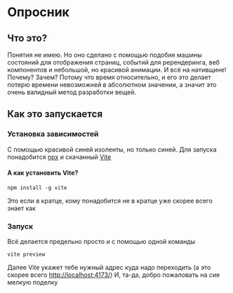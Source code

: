 # Опросник
## Что это?
Понятия не имею. Но оно сделано с помощью подобия машины состояний для отображения страниц, событий для ререндеринга, веб компонентов и небольшой, но красивой анимации. И всё на нативщине! Почему? Зачем? Потому что время относительно, и его это делает потерю времени невозможней в абсолютном значении, а значит это очень валидный метод разработки вещей.
## Как это запускается
### Установка зависимостей
С помощью красивой синей изоленты, но только синей. Для запуска понадобится [npx](https://nodejs.org/en/download) и скачанный [Vite](https://vitejs.dev/guide/)
#### А как установить Vite?
```
npm install -g vite
```
Это если в кратце, кому понадобится не в кратце уже скорее всего знает как
### Запуск
Всё делается предельно просто и с помощью одной команды
```
vite preview
```
Далее Vite укажет тебе нужный адрес куда надо переходить (а это скорее всего [http://localhost:4173/](http://localhost:4173/))
И, та-да, добро пожаловать на сие мелкую поделку
